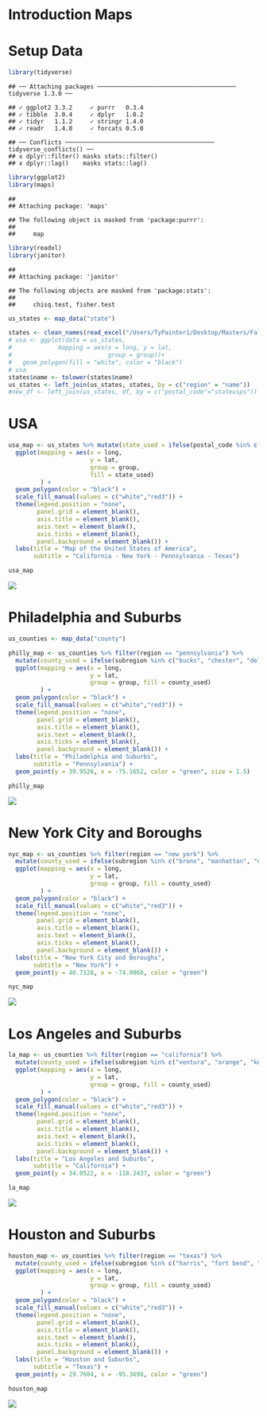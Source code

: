Introduction Maps
================

# Setup Data

``` r
library(tidyverse)
```

    ## ── Attaching packages ─────────────────────────────────────── tidyverse 1.3.0 ──

    ## ✓ ggplot2 3.3.2     ✓ purrr   0.3.4
    ## ✓ tibble  3.0.4     ✓ dplyr   1.0.2
    ## ✓ tidyr   1.1.2     ✓ stringr 1.4.0
    ## ✓ readr   1.4.0     ✓ forcats 0.5.0

    ## ── Conflicts ────────────────────────────────────────── tidyverse_conflicts() ──
    ## x dplyr::filter() masks stats::filter()
    ## x dplyr::lag()    masks stats::lag()

``` r
library(ggplot2)
library(maps)
```

    ## 
    ## Attaching package: 'maps'

    ## The following object is masked from 'package:purrr':
    ## 
    ##     map

``` r
library(readxl)
library(janitor)
```

    ## 
    ## Attaching package: 'janitor'

    ## The following objects are masked from 'package:stats':
    ## 
    ##     chisq.test, fisher.test

``` r
us_states <- map_data("state")

states <- clean_names(read_excel("/Users/TyPainter1/Desktop/Masters/Fall\ 2020/DS-5610/eda20-team5-project/Ty-Work/intro-maps/states.xlsx"))
# usa <- ggplot(data = us_states,
#             mapping = aes(x = long, y = lat,
#                           group = group))+
#   geom_polygon(fill = "white", color = "black")
# usa
states$name <- tolower(states$name)
us_states <- left_join(us_states, states, by = c("region" = "name"))
#new_df <- left_join(us_states, df, by = c("postal_code"="stateusps"))
```

# USA

``` r
usa_map <- us_states %>% mutate(state_used = ifelse(postal_code %in% c("PA", "CA", "TX", "NY"), "Yes", "No")) %>% 
  ggplot(mapping = aes(x = long, 
                       y = lat, 
                       group = group, 
                       fill = state_used)
         ) +
  geom_polygon(color = "black") +
  scale_fill_manual(values = c("white","red3")) +
  theme(legend.position = "none",
        panel.grid = element_blank(),
        axis.title = element_blank(),
        axis.text = element_blank(),
        axis.ticks = element_blank(),
        panel.background = element_blank()) +
  labs(title = "Map of the United States of America",
       subtitle = "California - New York - Pennsylvania - Texas")

usa_map
```

![](intro-maps_files/figure-gfm/unnamed-chunk-2-1.png)<!-- -->

# Philadelphia and Suburbs

``` r
us_counties <- map_data("county")

philly_map <- us_counties %>% filter(region == "pennsylvania") %>%
  mutate(county_used = ifelse(subregion %in% c("bucks", "chester", "delaware", "philadelphia", "montgomery"), "y", "n")) %>% 
  ggplot(mapping = aes(x = long, 
                       y = lat, 
                       group = group, fill = county_used)
         ) +
  geom_polygon(color = "black") +
  scale_fill_manual(values = c("white","red3")) +
  theme(legend.position = "none",
        panel.grid = element_blank(),
        axis.title = element_blank(),
        axis.text = element_blank(),
        axis.ticks = element_blank(),
        panel.background = element_blank()) +
  labs(title = "Philadelphia and Suburbs",
       subtitle = "Pennsylvania") +
  geom_point(y = 39.9526, x = -75.1652, color = "green", size = 1.5) 

philly_map
```

![](intro-maps_files/figure-gfm/unnamed-chunk-3-1.png)<!-- -->

# New York City and Boroughs

``` r
nyc_map <- us_counties %>% filter(region == "new york") %>%
  mutate(county_used = ifelse(subregion %in% c("bronx", "manhattan", "new york", "queens", "staten island", "brooklyn"), "y", "n")) %>% 
  ggplot(mapping = aes(x = long, 
                       y = lat, 
                       group = group, fill = county_used)
         ) +
  geom_polygon(color = "black") +
  scale_fill_manual(values = c("white","red3")) +
  theme(legend.position = "none",
        panel.grid = element_blank(),
        axis.title = element_blank(),
        axis.text = element_blank(),
        axis.ticks = element_blank(),
        panel.background = element_blank()) +
  labs(title = "New York City and Boroughs",
       subtitle = "New York") +
  geom_point(y = 40.7128, x = -74.0060, color = "green") 

nyc_map
```

![](intro-maps_files/figure-gfm/unnamed-chunk-4-1.png)<!-- -->

# Los Angeles and Suburbs

``` r
la_map <- us_counties %>% filter(region == "california") %>%
  mutate(county_used = ifelse(subregion %in% c("ventura", "orange", "kern", "san bernardino", "los angeles"), "y", "n")) %>% 
  ggplot(mapping = aes(x = long, 
                       y = lat, 
                       group = group, fill = county_used)
         ) +
  geom_polygon(color = "black") +
  scale_fill_manual(values = c("white","red3")) +
  theme(legend.position = "none",
        panel.grid = element_blank(),
        axis.title = element_blank(),
        axis.text = element_blank(),
        axis.ticks = element_blank(),
        panel.background = element_blank()) +
  labs(title = "Los Angeles and Suburbs",
       subtitle = "California") +
  geom_point(y = 34.0522, x = -118.2437, color = "green") 

la_map
```

![](intro-maps_files/figure-gfm/unnamed-chunk-5-1.png)<!-- -->

# Houston and Suburbs

``` r
houston_map <- us_counties %>% filter(region == "texas") %>%
  mutate(county_used = ifelse(subregion %in% c("harris", "fort bend", "montgomery", "waller", "liberty"), "y", "n")) %>% 
  ggplot(mapping = aes(x = long, 
                       y = lat, 
                       group = group, fill = county_used)
         ) +
  geom_polygon(color = "black") +
  scale_fill_manual(values = c("white","red3")) +
  theme(legend.position = "none",
        panel.grid = element_blank(),
        axis.title = element_blank(),
        axis.text = element_blank(),
        axis.ticks = element_blank(),
        panel.background = element_blank()) +
  labs(title = "Houston and Suburbs",
       subtitle = "Texas") +
  geom_point(y = 29.7604, x = -95.3698, color = "green") 

houston_map
```

![](intro-maps_files/figure-gfm/unnamed-chunk-6-1.png)<!-- -->
